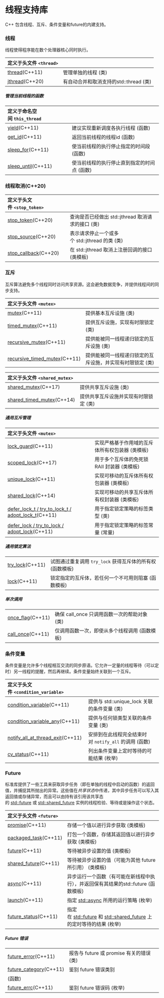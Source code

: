 # 线程支持库

C++ 包含线程、互斥、条件变量和future的内建支持。

### 线程

线程使得程序能在数个处理器核心同时执行。

| 定义于头文件 `<thread>` | |
| :- | :- |
| [thread](https://zh.cppreference.com/w/cpp/thread/thread)(C++11) | 管理单独的线程 (类) |
| [jthread](https://zh.cppreference.com/w/cpp/thread/jthread)(C++20) | 有自动合并和取消支持的std::thread (类) |

##### 管理当前线程的函数

| 定义于命名空间 `this_thread` | |
| :- | :- |
| [yield](https://zh.cppreference.com/w/cpp/thread/yield)(C++11) | 建议实现重新调度各执行线程 (函数) |
| [get_id](https://zh.cppreference.com/w/cpp/thread/get_id)(C++11) | 返回当前线程的线程id (函数) |
| [sleep_for](https://zh.cppreference.com/w/cpp/thread/sleep_for)(C++11) | 使当前线程的执行停止指定的时间段 (函数) |
| [sleep_until](https://zh.cppreference.com/w/cpp/thread/sleep_until)(C++11) | 使当前线程的执行停止直到指定的时间点 (函数) |

### 线程取消(C++20)

| 定义于头文件 `<stop_token>` | |
| :- | :- |
| [stop_token](https://zh.cppreference.com/w/cpp/thread/stop_token)(C++20) | 查询是否已经做出 std::jthread 取消请求的接口 (类) |
| [stop_source](https://zh.cppreference.com/w/cpp/thread/stop_source)(C++20) | 表示请求停止一个或多个 std::jthread 的类 (类) |
| [stop_callback](https://zh.cppreference.com/w/cpp/thread/stop_callback)(C++20) | 在 std::jthread 取消上注册回调的接口 (类模板) |

### 互斥

互斥算法避免多个线程同时访问共享资源。这会避免数据竞争，并提供线程间的同步支持。

| 定义于头文件 `<mutex>` | |
| :- | :- |
| [mutex](https://zh.cppreference.com/w/cpp/thread/mutex)(C++11) | 提供基本互斥设施 (类) |
| [timed_mutex](https://zh.cppreference.com/w/cpp/thread/timed_mutex)(C++11) | 提供互斥设施，实现有时限锁定 (类) |
| [recursive_mutex](https://zh.cppreference.com/w/cpp/thread/recursive_mutex)(C++11) | 提供能被同一线程递归锁定的互斥设施 (类) |
| [recursive_timed_mutex](https://zh.cppreference.com/w/cpp/thread/recursive_timed_mutex)(C++11) | 提供能被同一线程递归锁定的互斥设施，并实现有时限锁定 (类) |

| 定义于头文件 `<shared_mutex>` | |
| :- | :- |
| [shared_mutex](https://zh.cppreference.com/w/cpp/thread/shared_mutex)(C++17) | 提供共享互斥设施 (类) |
| [shared_timed_mutex](https://zh.cppreference.com/w/cpp/thread/shared_timed_mutex)(C++14) | 提供共享互斥设施并实现有时限锁定 (类) |

##### 通用互斥管理

| 定义于头文件 `<mutex>` | |
| :- | :- |
| [lock_guard](https://zh.cppreference.com/w/cpp/thread/lock_guard)(C++11) | 实现严格基于作用域的互斥体所有权包装器 (类模板) |
| [scoped_lock](https://zh.cppreference.com/w/cpp/thread/scoped_lock)(C++17) | 用于多个互斥体的免死锁 RAII 封装器 (类模板) |
| [unique_lock](https://zh.cppreference.com/w/cpp/thread/unique_lock)(C++11) | 实现可移动的互斥体所有权包装器 (类模板) |
| [shared_lock](https://zh.cppreference.com/w/cpp/thread/shared_lock)(C++14) | 实现可移动的共享互斥体所有权封装器 (类模板) |
| [defer_lock_t / try_to_lock_t / adopt_lock_t](https://zh.cppreference.com/w/cpp/thread/lock_tag_t)(C++11) | 用于指定锁定策略的标签类型 (类) |
| [defer_lock / try_to_lock / adopt_lock](https://zh.cppreference.com/w/cpp/thread/lock_tag)(C++11) | 用于指定锁定策略的标签常量 (常量) |

##### 通用锁定算法

| | |
| :- | :- |
| [try_lock](https://zh.cppreference.com/w/cpp/thread/try_lock)(C++11) | 试图通过重复调用 `try_lock` 获得互斥体的所有权 (函数模板) |
| [lock](https://zh.cppreference.com/w/cpp/thread/lock)(C++11) | 锁定指定的互斥体，若任何一个不可用则阻塞 (函数模板) |

##### 单次调用

| | |
| :- | :- |
| [once_flag](https://zh.cppreference.com/w/cpp/thread/once_flag)(C++11) | 确保 call_once 只调用函数一次的帮助对象 (类) |
| [call_once](https://zh.cppreference.com/w/cpp/thread/call_once)(C++11) | 仅调用函数一次，即使从多个线程调用 (函数模板) |

### 条件变量

条件变量是允许多个线程相互交流的同步原语。它允许一定量的线程等待（可以定时）另一线程的提醒，然后再继续。条件变量始终关联到一个互斥。

| 定义于头文件 `<condition_variable>` | |
| :- | :- |
| [condition_variable](https://zh.cppreference.com/w/cpp/thread/condition_variable)(C++11) | 提供与 std::unique_lock 关联的条件变量 (类) |
| [condition_variable_any](https://zh.cppreference.com/w/cpp/thread/condition_variable_any)(C++11) | 提供与任何锁类型关联的条件变量 (类) |
| [notify_all_at_thread_exit](https://zh.cppreference.com/w/cpp/thread/notify_all_at_thread_exit)(C++11) | 安排到在此线程完全结束时对 `notify_all` 的调用 (函数) |
| [cv_status](https://zh.cppreference.com/w/cpp/thread/cv_status)(C++11) | 列出条件变量上定时等待的可能结果 (枚举) |

### Future

标准库提供了一些工具来获取异步任务（即在单独的线程中启动的函数）的返回值，并捕捉其所抛出的异常。这些值在*共享状态*中传递，其中异步任务可以写入其返回值或存储异常，而且可以由持有该引用该共享态的 [std::future](https://zh.cppreference.com/w/cpp/thread/future) 或 [std::shared_future](https://zh.cppreference.com/w/cpp/thread/shared_future) 实例的线程检验、等待或是操作这个状态。

| 定义于头文件 `<future>` | |
| :- | :- |
| [promise](https://zh.cppreference.com/w/cpp/thread/promise)(C++11) | 存储一个值以进行异步获取 (类模板) |
| [packaged_task](https://zh.cppreference.com/w/cpp/thread/packaged_task)(C++11) | 打包一个函数，存储其返回值以进行异步获取 (类模板) |
| [future](https://zh.cppreference.com/w/cpp/thread/future)(C++11) | 等待被异步设置的值 (类模板) |
| [shared_future](https://zh.cppreference.com/w/cpp/thread/shared_future)(C++11) | 等待被异步设置的值（可能为其他 future 所引用） (类模板) |
| [async](https://zh.cppreference.com/w/cpp/thread/async)(C++11) | 异步运行一个函数（有可能在新线程中执行），并返回保有其结果的std::future (函数模板) |
| [launch](https://zh.cppreference.com/w/cpp/thread/launch)(C++11) | 指定 [std::async](https://zh.cppreference.com/w/cpp/thread/async) 所用的运行策略 (枚举) |
| [future_status](https://zh.cppreference.com/w/cpp/thread/future_status)(C++11) | 指定在 [std::future](https://zh.cppreference.com/w/cpp/thread/future) 和 [std::shared_future](https://zh.cppreference.com/w/cpp/thread/shared_future) 上的定时等待的结果 (枚举) |

##### Future 错误

| | |
| :- | :- |
| [future_error](https://zh.cppreference.com/w/cpp/thread/future_error)(C++11) | 报告与 future 或 promise 有关的错误 (类) |
| [future_category](https://zh.cppreference.com/w/cpp/thread/future_category)(C++11) | 鉴别 future 错误类别
(函数) |
| [future_errc](https://zh.cppreference.com/w/cpp/thread/future_errc)(C++11) | 鉴别 future 错误码 (枚举) |
